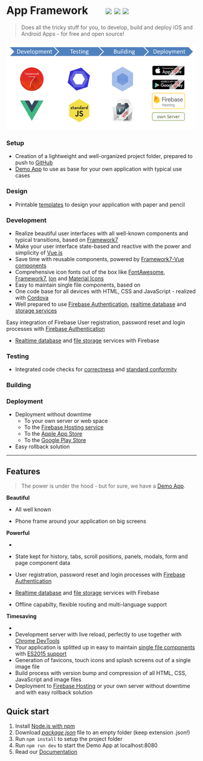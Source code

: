 # App Framework &nbsp; &nbsp; &nbsp; [![](https://img.shields.io/npm/dt/app-framework.svg)](https://www.npmjs.com/package/app-framework) [![](https://img.shields.io/npm/v/app-framework.svg)](https://www.npmjs.com/package/app-framework) [![](https://img.shields.io/npm/l/app-framework.svg)](https://www.npmjs.com/package/app-framework)

> Does all the tricky stuff for you, to develop, build and deploy iOS and Android Apps - for free and open source!

![Process](process.png)

### Setup

- Creation of a lightweight and well-organized project folder, prepared to push to [GitHub](https://github.com/about)
- [Demo App](https://app-framework.scriptpilot.de/) to use as base for your own application with typical use cases

### Design

- Printable [templates](smartphone-template.pdf) to design your application with paper and pencil

### Development

- Realize beautiful user interfaces with all well-known components and typical transitions, based on [Framework7](https://framework7.io/)
- Make your user interface state-based and reactive with the power and simplicity of [Vue.js](https://vuejs.org/)
- Save time with reusable components, powered by [Framework7-Vue components](https://framework7.io/vue/)
- Comprehensive icon fonts out of the box like [FontAwesome](http://fontawesome.io/), [Framework7](http://framework7.io/icons/), [Ion](http://ionicons.com/) and [Material Icons](https://material.io/icons/)
- Easy to maintain single file components, based on 
- One code base for all devices with HTML, CSS and JavaScript - realized with [Cordova](https://cordova.apache.org/)
- Well prepared to use [Firebase Authentication](https://firebase.google.com/docs/auth/), [realtime database](https://firebase.google.com/docs/database/) and [storage services](https://firebase.google.com/docs/storage/)

Easy integration of Firebase User registration, password reset and login processes with [Firebase Authentication]()
- [Realtime database]() and [file storage]() services with Firebase

### Testing

- Integrated code checks for [correctness](http://eslint.org/) and [standard conformity](http://standardjs.com/)

### Building

### Deployment

- Deployment without downtime
  - To your own server or web space
  - To the [Firebase Hosting service](https://firebase.google.com/docs/hosting/)
  - To the [Apple App Store](https://itunes.apple.com/de/)
  - To the [Google Play Store](https://play.google.com/)
- Easy rollback solution

---


## Features
> The power is under the hood - but for sure, we have a [Demo App](https://app-framework.scriptpilot.de/).

**Beautiful**
- All well known 

- Phone frame around your application on big screens

**Powerful**

- 
- State kept for history, tabs, scroll positions, panels, modals, form and page component data
- User registration, password reset and login processes with [Firebase Authentication](https://firebase.google.com/docs/auth/)
- [Realtime database](https://firebase.google.com/docs/database/) and [file storage](https://firebase.google.com/docs/storage/) services with Firebase

- Offline capabilty, flexible routing and multi-language support

**Timesaving**

- 
- Development server with live reload, perfectly to use together with [Chrome DevTools](https://developers.google.com/web/tools/chrome-devtools/) 
- Your application is splitted up in easy to maintain [single file components](https://vuejs.org/v2/guide/single-file-components.html) with [ES2015 support](https://babeljs.io/learn-es2015/)
- Generation of favicons, touch icons and splash screens out of a single image file
- Build process with version bump and compression of all HTML, CSS, JavaScript and image files
- Deployment to [Firebase Hosting](https://firebase.google.com/docs/hosting/) or your own server without downtime and with easy rollback solution

## Quick start

1. Install [Node.js with npm](https://docs.npmjs.com/getting-started/what-is-npm)
2. Download *[package.json](https://raw.githubusercontent.com/scriptPilot/app-framework/master/demo-app/package.json)* file to an empty folder (keep extension .json!)
3. Run `npm install` to setup the project folder
4. Run `npm run dev` to start the Demo App at localhost:8080
5. Read our [Documentation](DOCUMENTATION.md)
